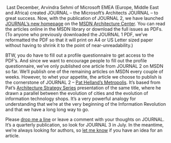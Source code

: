  Last December, Arvindra Sehmi of Microsoft EMEA (Europe, Middle East
and Africa) created JOURNAL – the Microsoft’s Architects JOURNAL – to
great success. Now, with the publication of JOURNAL 2, we have launched
[JOURNAL’s new
homepage](http://msdn.microsoft.com/architecture/journal/) on the [MSDN
Architecture Center](http://msdn.microsoft.com/architecture/). You can
read the articles online in the MSDN library or download the full issues
as PDFs. (To anyone who previously downloaded the JOURNAL 1 PDF, we’ve
reformatted the PDF so that it will print on A4 or US Letter sized paper
without having to shrink it to the point of near-unreadability.)

BTW, you do have to fill out a profile questionnaire to get access to
the PDF’s. And since we want to encourage people to fill out the profile
questionnaire, we’ve only published one article from JOURNAL 2 on MSDN
so far. We’ll publish one of the remaining articles on MSDN every couple
of weeks. However, to whet your appetite, the article we choose to
publish is the cornerstone of JOURNAL 2 – [Pat Helland’s
Metropolis](http://msdn.microsoft.com/architecture/journal/default.aspx?pull=/library/en-us/dnmaj/html/aj2metrop.asp).
It’s based from Pat’s [Architecture Strategy
Series](http://msdn.microsoft.com/architecture/overview/series)
presentation of the same title, where he drawn a parallel between the
evolution of cities and the evolution of information technology shops.
It’s a very powerful analogy for understanding that we’re at the very
beginning of the Information Revolution and that we have a long long way
to go.

Please [drop me a
line](mailto:hpierson@microsoft.com?subject=Microsoft's%20Architects%20JOURNAL)
or leave a comment with your thoughts on JOURNAL. It’s a quarterly
publication, so look for JOURNAL 3 in July. In the meantime, we’re
always looking for authors, so [let me
know](mailto:hpierson@microsoft.com?subject=I%20want%20to%20write%20for%20JOURNAL!)
if you have an idea for an article.
